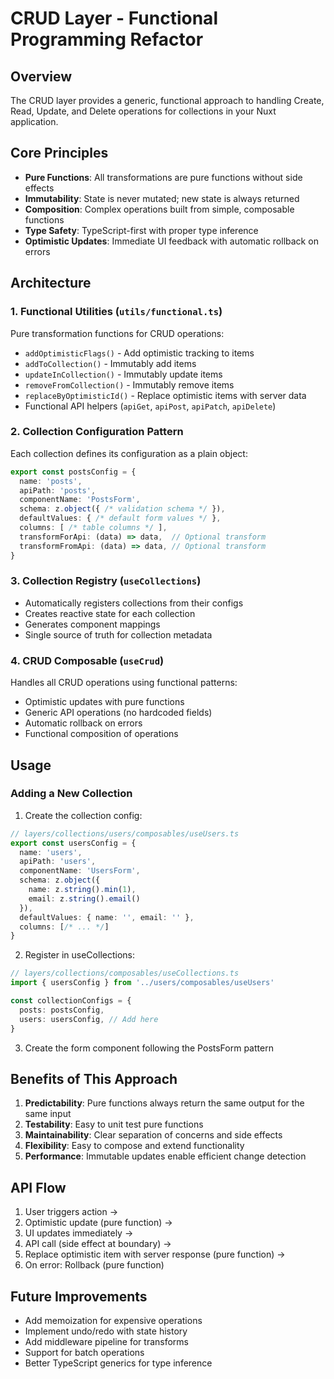 # CRUD Layer - Functional Programming Refactor

## Overview
The CRUD layer provides a generic, functional approach to handling Create, Read, Update, and Delete operations for collections in your Nuxt application.

## Core Principles
- **Pure Functions**: All transformations are pure functions without side effects
- **Immutability**: State is never mutated; new state is always returned
- **Composition**: Complex operations built from simple, composable functions
- **Type Safety**: TypeScript-first with proper type inference
- **Optimistic Updates**: Immediate UI feedback with automatic rollback on errors

## Architecture

### 1. Functional Utilities (`utils/functional.ts`)
Pure transformation functions for CRUD operations:
- `addOptimisticFlags()` - Add optimistic tracking to items
- `addToCollection()` - Immutably add items
- `updateInCollection()` - Immutably update items
- `removeFromCollection()` - Immutably remove items
- `replaceByOptimisticId()` - Replace optimistic items with server data
- Functional API helpers (`apiGet`, `apiPost`, `apiPatch`, `apiDelete`)

### 2. Collection Configuration Pattern
Each collection defines its configuration as a plain object:

```typescript
export const postsConfig = {
  name: 'posts',
  apiPath: 'posts',
  componentName: 'PostsForm',
  schema: z.object({ /* validation schema */ }),
  defaultValues: { /* default form values */ },
  columns: [ /* table columns */ ],
  transformForApi: (data) => data,  // Optional transform
  transformFromApi: (data) => data, // Optional transform
}
```

### 3. Collection Registry (`useCollections`)
- Automatically registers collections from their configs
- Creates reactive state for each collection
- Generates component mappings
- Single source of truth for collection metadata

### 4. CRUD Composable (`useCrud`)
Handles all CRUD operations using functional patterns:
- Optimistic updates with pure functions
- Generic API operations (no hardcoded fields)
- Automatic rollback on errors
- Functional composition of operations

## Usage

### Adding a New Collection

1. Create the collection config:
```typescript
// layers/collections/users/composables/useUsers.ts
export const usersConfig = {
  name: 'users',
  apiPath: 'users',
  componentName: 'UsersForm',
  schema: z.object({
    name: z.string().min(1),
    email: z.string().email()
  }),
  defaultValues: { name: '', email: '' },
  columns: [/* ... */]
}
```

2. Register in useCollections:
```typescript
// layers/collections/composables/useCollections.ts
import { usersConfig } from '../users/composables/useUsers'

const collectionConfigs = {
  posts: postsConfig,
  users: usersConfig, // Add here
}
```

3. Create the form component following the PostsForm pattern

## Benefits of This Approach

1. **Predictability**: Pure functions always return the same output for the same input
2. **Testability**: Easy to unit test pure functions
3. **Maintainability**: Clear separation of concerns and side effects
4. **Flexibility**: Easy to compose and extend functionality
5. **Performance**: Immutable updates enable efficient change detection

## API Flow

1. User triggers action → 
2. Optimistic update (pure function) → 
3. UI updates immediately → 
4. API call (side effect at boundary) → 
5. Replace optimistic item with server response (pure function) → 
6. On error: Rollback (pure function)

## Future Improvements

- Add memoization for expensive operations
- Implement undo/redo with state history
- Add middleware pipeline for transforms
- Support for batch operations
- Better TypeScript generics for type inference